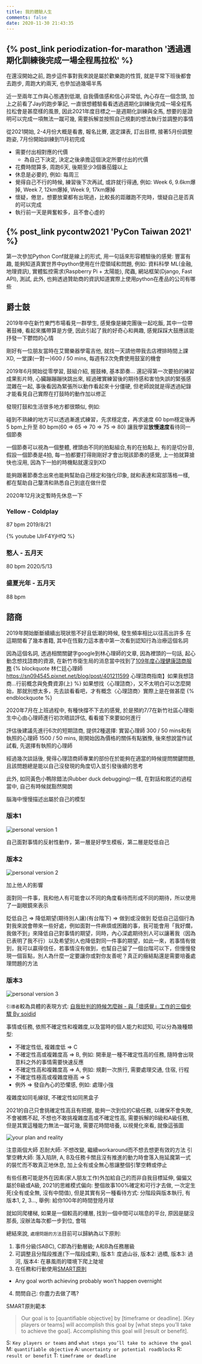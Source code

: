 ```yaml
---
title: 我的體驗人生 
comments: false
date: 2020-11-30 21:43:35
---
```


## {% post_link periodization-for-marathon '透過週期化訓練後完成一場全程馬拉松'  %}
在還沒開始之前, 跑步這件事對我來說是屬於歡樂跑的性質, 就是平常下班後都會去跑步, 周跑大約兩天, 也參加過幾場半馬

近一至兩年工作與心態遇到低潮, 自我價值感和信心非常低, 內心存在一個念頭, 加上之前看了Jay的跑步筆記, 一直很想體驗看看透過週期化訓練後完成一場全程馬拉松會是甚麼樣的風景, 因此2021年度目標之一是週期化訓練與全馬, 想要的是證明可以完成一項無法一蹴可幾, 需要拆解並按照自己規劃的想法執行並調整的事情

從2021開始, 2-4月份大概是看書, 報名比賽, 選定課表, 訂出目標, 接著5月份調整跑姿, 7月份開始訓練到11月初完成

- 需要付出相對應的代價
    - 為自己下決定, 決定之後承擔這個決定所要付出的代價
- 花費時間算多, 周跑6天, 後期至少3個番茄鐘以上
- 休息是必要的, 例如: 每周三
- 覺得自己不行的時候, 練習後下次再試, 或許就行得通, 例如: Week 6, 9.6km爆掉, Week 7, 12km爆掉, Week 9, 17km爆掉
- 懷疑，倦怠，想要放棄都有出現過，比較長的距離跑不完時，懷疑自己是否真的可以完成
- 執行前一天是興奮較多，且不會心虛的

## {% post_link pycontw2021 'PyCon Taiwan 2021' %}
第一次參加Python Conf就是線上的形式, 用一句話來形容體驗後的感覺: 豐富有趣, 能夠知道真實世界中python使用在什麼領域和問題, 例如: 資料科學 ML(金融, 地理資訊), 實體監控需求(Raspberry Pi + 太陽能), 爬蟲, 網站框架(Django, Fast API), 測試, 此外, 也夠透過贊助商的資訊知道實際上使用python在產品的公司有哪些

## 爵士鼓
2019年中在新竹東門市場看見一群學生, 感覺像是練完團後一起吃飯, 其中一位帶著鼓棒, 看起來攜帶算是方便, 因此引起了我的好奇心和興趣, 感覺踩踩大鼓應該能抒發一下鬱悶的心情

剛好有一位朋友當時在艾爾樂器學電吉他, 就找一天請他帶我去店裡排時間上課XD, 一堂課(一對一)600 / 50 mins, 每週有2次免費使用鼓室的機會

2019年6月開始從零學習, 鼓組介紹, 握鼓棒, 基本節奏...
還記得第一次要拍<Yellow>的練習成果影片時, 心臟蹦蹦蹦快跳出來, 經過確實練習後的期待感和害怕失誤的緊張感混雜在一起, 事後看因為緊張所以動作看起來十分僵硬, 但老師說就是得透過紀錄才能看見自己實際在打鼓時的動作加以修正

發現打鼓和生活很多地方都很類似, 例如: 

碰到不熟練的地方可以透過漸進式練習，先求穩定度，再求速度
60 bpm穩定後再5 bpm上升至 80 bpm(60 => 65 => 70 => 75 => 80)
讓我學習**放慢速度**看待同一個節奏

一個節奏可以視為一個整體, 裡頭由不同的拍點組合,有的在拍點上, 有的是切分音, 假設一個節奏是4拍, 每一拍都要打得剛剛好才會出現該節奏的感覺, 上一拍就算搶快也沒用, 因為下一拍的時機點就還沒到XD

能夠跟著節奏念出來也能夠幫助自己穩定和強化印象, 就和表達和寫部落格一樣, 都在幫助自己釐清和熟悉自己到底在做什麼

2020年12月決定暫時先休息一下

### Yellow - Coldplay
87 bpm
2019/8/21

{% youtube lJIrF4YjHfQ %}


### 憨人 - 五月天
80 bpm
2020/5/13

### 盛夏光年 - 五月天
88 bpm

## 諮商
2019年開始斷斷續續出現狀態不好且低潮的時候, 發生頻率相比以往高出許多
在這期間看了幾本書籍, 其中在恆毅力這本書中第一次看到認知行為治療這個名詞

因為這個名詞, 透過相關關鍵字google到林心理師的文章, 因為裡頭的一句話, 起心動念想找諮商的資源, 在新竹市衛生局的消息當中找到了[109年度心理健康諮商服務](https://dep.hcchb.gov.tw/ch/home.jsp?id=54&parentpath=0,36,51&mcustomize=onemessages_view.jsp&toolsflag=Y&dataserno=202007020001&t=HcchbOnes&mserno=201603140002)
{% blockquote 林仁廷心理師 https://sn094545.pixnet.net/blog/post/401211599 心理諮商指南】如果我想諮商…行前概念與免費資源(上) %}
如果想找〈心理諮商〉，又不太明白可以怎麼開始，那就別想太多，先去談看看吧，才有概念〈心理諮商〉實際上是在做甚麼
{% endblockquote %}


2020年7月在上班過程中, 有種快撐不下去的感覺, 於是預約7/7在新竹社區心理衛生中心由心理師進行初次晤談評估, 看看接下來要如何進行

評估後建議先進行6次的短期諮商, 提供2種選擇: 實習心理師 300 / 50 mins和有執照的心理師 1500 / 50 mins, 剛開始因為價格的關係有點猶豫, 後來想說當作試試看, 先選擇有執照的心理師

經過幾次談話後, 覺得心理諮商師專業的部份在於能夠在適當的時候提問關鍵問題, 且該問題總是能以自己沒發現的角度切入並引發後續的思考

此外, 如同黃色小鴨除錯法(Rubber duck debugging)一樣, 在對話和敘述的過程當中, 自己有時候就豁然開朗

腦海中慢慢描述出屬於自己的模型

### 版本1
![personal version 1](/images/consultation/j2hongming_model_v1.jpeg)

自己面對事情的反射性動作，第一層是好學生模板，第二層是貶低自己


### 版本2
![personal version 2](/images/consultation/j2hongming_model_v2.jpeg)

加上他人的影響

面對同一件事，我和他人有可能會以不同的角度看待而形成不同的期待，所以使用了一副眼鏡來表示

貶低自己 => 降低期望(期待別人讓)(有台階下) => 做到或沒做到
貶低自己這個行為對我來說會帶來一些好處，例如面對一件麻煩或困難的事，我可能會用「我好爛，我做不到」來降低自己對事情的期望，同時，內心深處期待別人可以讓著我（因為已表明了我不行）以及希望別人也降低對同一件事的期望，如此一來，若事情有做到，我可以贏得信任，若事情沒有做到，也幫自己留了一個台階可以下，但慢慢發現一個盲點，別人為什麼一定要讓你或對你友善呢？真正的癥結點還是需要培養處理問題的方法


### 版本3
![personal version 3](/images/consultation/j2hongming_model_v3.png)

`引導者`較為具體的表現方式: [自我批判的時候怎麼辦 -  與「壞感覺」工作的三個步驟 By soidid](https://soidid.tw/2021/02/01/working-with-self-criticism/)

事情或任務, 依照不確定性和複雜度,以及當時的個人能力和認知, 可以分為幾種類型:
- 不確定性低, 複雜度低 => C
- 不確定性高或複雜度高 => B, 例如: 開車是一種不確定性高的任務, 隨時會出現意料之外的事情需要快速反應
- 不確定性高和複雜度高 => A, 例如: 規劃一次旅行, 需要處理交通, 住宿, 行程
- 不確定性極高或複雜度極高 => S
- 例外 => 發自內心的恐懼感, 例如: 處理小強 

複雜度如同毛線球, 不確定性如同黑盒子

2021的自己只會挑確定性高且有把握, 能夠一次到位的C級任務, 以確保不會失敗, 不會被瞧不起, 不想也不敢挑複雜度高或不確定性高, 需要拆解的B級和A級任務, 但是其實這種能力無法一蹴可幾, 需要花時間培養, 以視覺化來看, 就像這張圖

![your plan and reality](/images/consultation/your_plan_and_reality.png)

注意兩個大師
忍耐大師: 不想改變, 繼續workaround而不想去想更有效的方法
引擎空轉大師: 落入陷阱, A, B及任務卡關且沒有推進的動力時會落入拖延魔第一式的裝忙而不敢真正地休息, 加上全有或全無心態讓整個引擎空轉或停止
 
有些任務可能是外在因素(家人朋友工作)外加給自己的而非自我目標延伸, 偏偏又屬於B級或A級, 2021的思維模式偏向: 整個故事100%確定和可行才去做, 一次定生死(全有或全無, 沒有中間值), 但是其實有另一種看待方式: 分階段與版本執行, 有版本1, 2, 3..., 舉例: 給你100年的時間登陸月球

就如同爬樓梯, 如果是一個較高的樓層, 找到一個中間可以喘息的平台, 原因是腿沒那長, 沒辦法每次都一步到位, 會喘

總結來說, `處理問題的方法`目前可以歸納為以下原則:
1. 事件分級(SABC), C即為行動層級; A和B為任務層級
2. 可調整且分階段推進(下一階段成果), 版本1: 度過山谷, 版本2: 過橋, 版本3: 過河, 版本4: 在暴風雨的環境下爬上陡坡
3. 在任務和行動使用[SMART原則](https://www.atlassian.com/blog/productivty/how-to-write-smart-goals)
  - Any goal worth achieving probably won’t happen overnight
4. 問問自己: 你盡力去做了嗎?

SMART原則範本

> Our goal is to [quantifiable objective] by [timeframe or deadline]. [Key players or teams] will accomplish this goal by [what steps you’ll take to achieve the goal]. Accomplishing this goal will [result or benefit].

S: `Key players or teams` and `what steps you’ll take to achieve the goal` 
M: `quantifiable objective`
A: `uncertainty or potential roadblocks`
R: `result or benefit`
T: `timeframe or deadline`

